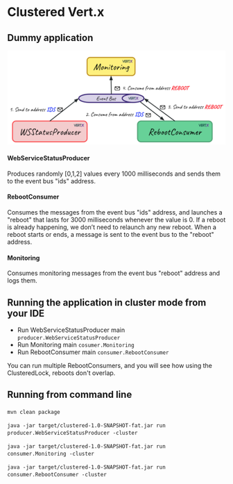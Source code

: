 # Clustered Vert.x

## Dummy application

![Clustered Vert.x example](img/dummyApp.png)

#### WebServiceStatusProducer

Produces randomly [0,1,2] values every 1000 milliseconds and sends them to the event bus "ids" address.

#### RebootConsumer

Consumes the messages from the event bus "ids" address, and launches a "reboot" that lasts for 3000 milliseconds whenever the value is 0. If a reboot is already happening, we don’t need to relaunch any new reboot. When a reboot starts or ends, a message is sent to the event bus to the "reboot" address.

#### Monitoring

Consumes monitoring messages from the event bus "reboot" address and logs them.

## Running the application in cluster mode from your IDE

* Run WebServiceStatusProducer main `producer.WebServiceStatusProducer`
* Run Monitoring main `cosumer.Monitoring`
* Run RebootConsumer main `consumer.RebootConsumer`

You can run multiple RebootConsumers, and you will see how using the ClusteredLock, reboots don't overlap.

## Running from command line

`mvn clean package`

`java -jar target/clustered-1.0-SNAPSHOT-fat.jar run producer.WebServiceStatusProducer -cluster`

`java -jar target/clustered-1.0-SNAPSHOT-fat.jar run consumer.Monitoring -cluster`

`java -jar target/clustered-1.0-SNAPSHOT-fat.jar run consumer.RebootConsumer -cluster`


